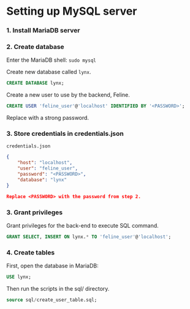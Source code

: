 # Setting up MySQL server

### 1. Install MariaDB server

### 2. Create database

Enter the MariaDB shell: `sudo mysql`

Create new database called `lynx`.

```sql
CREATE DATABASE lynx;
```

Create a new user to use by the backend, Feline.

```sql
CREATE USER 'feline_user'@'localhost' IDENTIFIED BY '<PASSWORD>';
```

Replace <PASSWORD> with a strong password.

### 3. Store credentials in credentials.json

`credentials.json`
```json
{
    "host": "localhost",
    "user": "feline_user",
    "password": "<PASSWORD>",
    "database": "lynx"
}

Replace <PASSWORD> with the password from step 2.
```

### 3. Grant privileges

Grant privileges for the back-end to execute SQL command.

```sql
GRANT SELECT, INSERT ON lynx.* TO 'feline_user'@'localhost';
```

### 4. Create tables

First, open the database in MariaDB:
```sql
USE lynx;
```

Then run the scripts in the sql/ directory.
```sql
source sql/create_user_table.sql;
```


